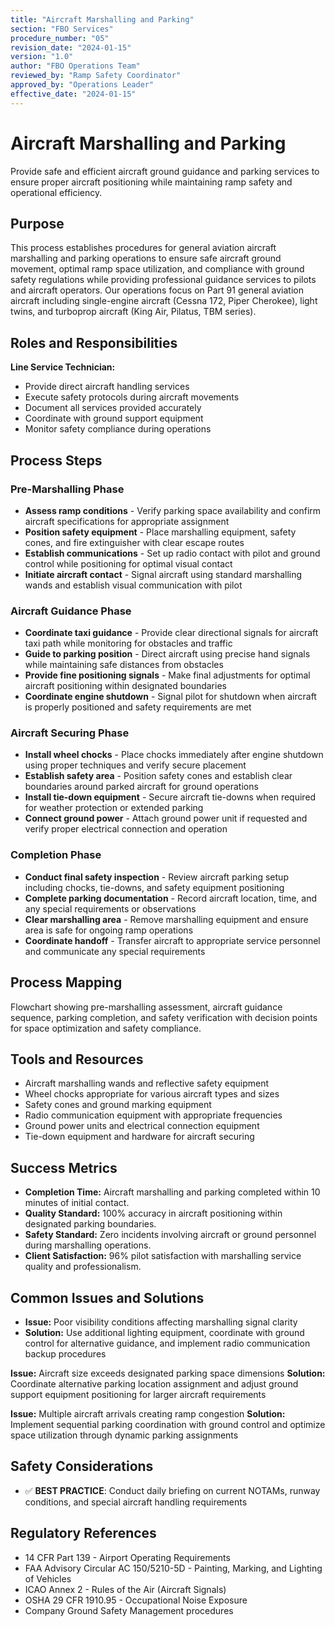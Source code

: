 ```yaml
---
title: "Aircraft Marshalling and Parking"
section: "FBO Services"
procedure_number: "05"
revision_date: "2024-01-15"
version: "1.0"
author: "FBO Operations Team"
reviewed_by: "Ramp Safety Coordinator"
approved_by: "Operations Leader"
effective_date: "2024-01-15"
---
```


# Aircraft Marshalling and Parking

Provide safe and efficient aircraft ground guidance and parking services to ensure proper aircraft positioning while maintaining ramp safety and operational efficiency.

## Purpose

This process establishes procedures for general aviation aircraft marshalling and parking operations to ensure safe aircraft ground movement, optimal ramp space utilization, and compliance with ground safety regulations while providing professional guidance services to pilots and aircraft operators. Our operations focus on Part 91 general aviation aircraft including single-engine aircraft (Cessna 172, Piper Cherokee), light twins, and turboprop aircraft (King Air, Pilatus, TBM series).

## Roles and Responsibilities

**Line Service Technician:**

- Provide direct aircraft handling services
- Execute safety protocols during aircraft movements
- Document all services provided accurately
- Coordinate with ground support equipment
- Monitor safety compliance during operations
## Process Steps

### Pre-Marshalling Phase

- **Assess ramp conditions** - Verify parking space availability and confirm aircraft specifications for appropriate assignment
- **Position safety equipment** - Place marshalling equipment, safety cones, and fire extinguisher with clear escape routes
- **Establish communications** - Set up radio contact with pilot and ground control while positioning for optimal visual contact
- **Initiate aircraft contact** - Signal aircraft using standard marshalling wands and establish visual communication with pilot

### Aircraft Guidance Phase

- **Coordinate taxi guidance** - Provide clear directional signals for aircraft taxi path while monitoring for obstacles and traffic
- **Guide to parking position** - Direct aircraft using precise hand signals while maintaining safe distances from obstacles
- **Provide fine positioning signals** - Make final adjustments for optimal aircraft positioning within designated boundaries
- **Coordinate engine shutdown** - Signal pilot for shutdown when aircraft is properly positioned and safety requirements are met

### Aircraft Securing Phase

- **Install wheel chocks** - Place chocks immediately after engine shutdown using proper techniques and verify secure placement
- **Establish safety area** - Position safety cones and establish clear boundaries around parked aircraft for ground operations
- **Install tie-down equipment** - Secure aircraft tie-downs when required for weather protection or extended parking
- **Connect ground power** - Attach ground power unit if requested and verify proper electrical connection and operation

### Completion Phase

- **Conduct final safety inspection** - Review aircraft parking setup including chocks, tie-downs, and safety equipment positioning
- **Complete parking documentation** - Record aircraft location, time, and any special requirements or observations
- **Clear marshalling area** - Remove marshalling equipment and ensure area is safe for ongoing ramp operations
- **Coordinate handoff** - Transfer aircraft to appropriate service personnel and communicate any special requirements

## Process Mapping

Flowchart showing pre-marshalling assessment, aircraft guidance sequence, parking completion, and safety verification with decision points for space optimization and safety compliance.

## Tools and Resources

- Aircraft marshalling wands and reflective safety equipment
- Wheel chocks appropriate for various aircraft types and sizes
- Safety cones and ground marking equipment
- Radio communication equipment with appropriate frequencies
- Ground power units and electrical connection equipment
- Tie-down equipment and hardware for aircraft securing

## Success Metrics

- **Completion Time:** Aircraft marshalling and parking completed within 10 minutes of initial contact.
- **Quality Standard:** 100% accuracy in aircraft positioning within designated parking boundaries.
- **Safety Standard:** Zero incidents involving aircraft or ground personnel during marshalling operations.
- **Client Satisfaction:** 96% pilot satisfaction with marshalling service quality and professionalism.


## Common Issues and Solutions

- **Issue:** Poor visibility conditions affecting marshalling signal clarity
- **Solution:** Use additional lighting equipment, coordinate with ground control for alternative guidance, and implement radio communication backup procedures






**Issue:** Aircraft size exceeds designated parking space dimensions
**Solution:** Coordinate alternative parking location assignment and adjust ground support equipment positioning for larger aircraft requirements

**Issue:** Multiple aircraft arrivals creating ramp congestion
**Solution:** Implement sequential parking coordination with ground control and optimize space utilization through dynamic parking assignments

## Safety Considerations

- ✅ **BEST PRACTICE**: Conduct daily briefing on current NOTAMs, runway conditions, and special aircraft handling requirements



## Regulatory References

- 14 CFR Part 139 - Airport Operating Requirements
- FAA Advisory Circular AC 150/5210-5D - Painting, Marking, and Lighting of Vehicles
- ICAO Annex 2 - Rules of the Air (Aircraft Signals)
- OSHA 29 CFR 1910.95 - Occupational Noise Exposure
- Company Ground Safety Management procedures
